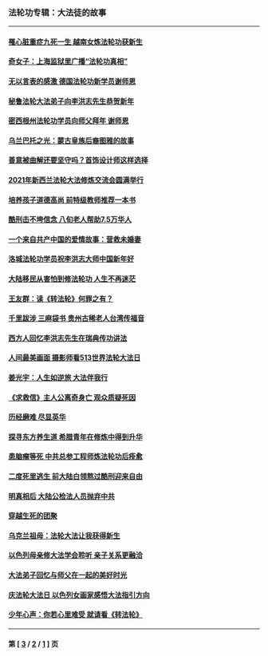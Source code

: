 ### 法轮功专辑：大法徒的故事
---
#### [罹心脏重症九死一生 越南女炼法轮功获新生](../../pages/nf1147481/n13732766.md?07140430) 
#### [奇女子：上海监狱里广播“法轮功真相”](../../pages/nf1147481/n13726443.md?07140430) 
#### [无以言表的感激 德国法轮功新学员谢师恩](../../pages/nf1147481/n13543790.md?07140430) 
#### [秘鲁法轮大法弟子向李洪志先生恭贺新年](../../pages/nf1147481/n13540182.md?07140430) 
#### [密西根州法轮功学员向师父拜年 谢师恩](../../pages/nf1147481/n13538183.md?07140430) 
#### [乌兰巴托之光：蒙古皇族后裔图雅的故事](../../pages/nf1147481/n13155759.md?07140430) 
#### [善意被曲解还要坚守吗？首饰设计师这样选择](../../pages/nf1147481/n13077575.md?07140430) 
#### [2021年新西兰法轮大法修炼交流会圆满举行](../../pages/nf1147481/n13033149.md?07140430) 
#### [培养孩子道德高尚 前特级教师推荐一本书](../../pages/nf1147481/n12938640.md?07140430) 
#### [酷刑击不垮信念 八旬老人帮助7.5万华人](../../pages/nf1147481/n12880712.md?07140430) 
#### [一个来自共产中国的爱情故事：营救未婚妻](../../pages/nf1147481/n12778386.md?07140430) 
#### [洛城法轮功学员祝李洪志大师中国新年好](../../pages/nf1147481/n12724685.md?07140430) 
#### [大陆移民从害怕到修法轮功 人生不再迷茫](../../pages/nf1147481/n12414325.md?07140430) 
#### [王友群：读《转法轮》何罪之有？](../../pages/nf1147481/n12408647.md?07140430) 
#### [千里跋涉 三麻袋书 贵州古稀老人台湾传福音](../../pages/nf1147481/n12198750.md?07140430) 
#### [西方人回忆李洪志先生在瑞典传功讲法](../../pages/nf1147481/n12099607.md?07140430) 
#### [人间最美画面 摄影师看513世界法轮大法日](../../pages/nf1147481/n12094118.md?07140430) 
#### [姜光宇：人生如逆旅 大法伴我行](../../pages/nf1147481/n12088664.md?07140430) 
#### [《求救信》主人公离奇身亡 观众质疑死因](../../pages/nf1147481/n11845215.md?07140430) 
#### [历经磨难 尽显英华](../../pages/nf1147481/n11723297.md?07140430) 
#### [探寻东方养生道 希腊青年在修炼中得到升华](../../pages/nf1147481/n11494502.md?07140430) 
#### [患脑瘤等死 中共总参工程师炼法轮功后痊愈](../../pages/nf1147481/n11466682.md?07140430) 
#### [二度死里逃生 前大陆白领熬过酷刑迎来自由](../../pages/nf1147481/n11368594.md?07140430) 
#### [明真相后 大陆公检法人员抛弃中共](../../pages/nf1147481/n11358618.md?07140430) 
#### [穿越生死的团聚](../../pages/nf1147481/n11258922.md?07140430) 
#### [乌克兰祖母：法轮大法让我获得新生](../../pages/nf1147481/n11269457.md?07140430) 
#### [以色列母亲修大法学会聆听 亲子关系更融洽](../../pages/nf1147481/n11268195.md?07140430) 
#### [大法弟子回忆与师父在一起的美好时光](../../pages/nf1147481/n11267759.md?07140430) 
#### [庆法轮大法日 以色列女画家感悟大法指引方向](../../pages/nf1147481/n11267735.md?07140430) 
#### [少年心声：你若心里难受 就请看《转法轮》](../../pages/nf1147481/n11267496.md?07140430) 

---
#### 第 [ [3](./3.md?07140430) / [2](./2.md?07140430) / [1](./1.md?07140430) ] 页
